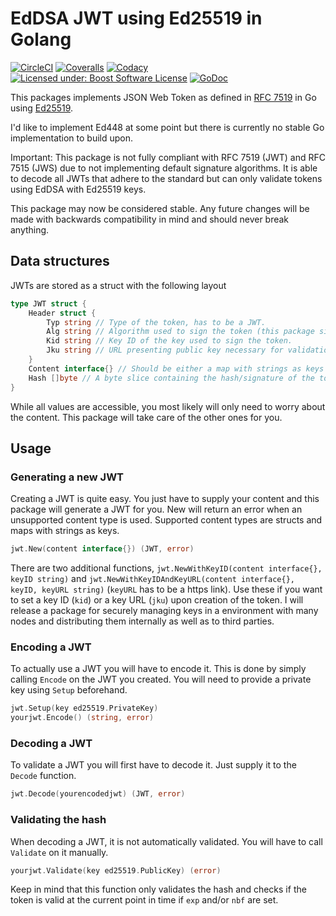 EdDSA JWT using Ed25519 in Golang
=================================

[![CircleCI](https://img.shields.io/circleci/project/github/FossoresLP/GO-JWT-ed25519/master.svg?style=flat-square)](https://circleci.com/gh/FossoresLP/GO-JWT-ed25519)
[![Coveralls](https://img.shields.io/coveralls/github/FossoresLP/GO-JWT-ed25519/master.svg?style=flat-square)](https://coveralls.io/github/FossoresLP/GO-JWT-ed25519)
[![Codacy](https://img.shields.io/codacy/grade/943c64e6d6ae481887224e6fe106a6a2.svg?style=flat-square)](https://www.codacy.com/app/FossoresLP/GO-JWT-ed25519)
[![Licensed under: Boost Software License](https://img.shields.io/badge/style-BSL--1.0-red.svg?longCache=true&style=flat-square&label=License)](https://github.com/FossoresLP/GO-JWT-ed25519/blob/master/LICENSE.md)
[![GoDoc](https://img.shields.io/badge/style-reference-blue.svg?longCache=true&style=flat-square&label=GoDoc)](https://godoc.org/github.com/FossoresLP/GO-JWT-ed25519)

This packages implements JSON Web Token as defined in [RFC 7519](https://tools.ietf.org/html/rfc7519) in Go using [Ed25519](golang.org/x/crypto/ed25519).

I'd like to implement Ed448 at some point but there is currently no stable Go implementation to build upon.

Important: This package is not fully compliant with RFC 7519 (JWT) and RFC 7515 (JWS) due to not implementing default signature algorithms. It is able to decode all JWTs that adhere to the standard but can only validate tokens using EdDSA with Ed25519 keys.

This package may now be considered stable. Any future changes will be made with backwards compatibility in mind and should never break anything.

Data structures
---------------

JWTs are stored as a struct with the following layout

```go
type JWT struct {
	Header struct {
		Typ string // Type of the token, has to be a JWT.
		Alg string // Algorithm used to sign the token (this package signs using EdDSA).
		Kid string // Key ID of the key used to sign the token.
		Jku string // URL presenting public key necessary for validation.
	}
	Content interface{} // Should be either a map with strings as keys or a struct to adhere to the standard.
	Hash []byte // A byte slice containing the hash/signature of the token. Will only be set when decoding a token.
}
```

While all values are accessible, you most likely will only need to worry about the content. This package will take care of the other ones for you.

Usage
-----

### Generating a new JWT

Creating a JWT is quite easy. You just have to supply your content and this package will generate a JWT for you. New will return an error when an unsupported content type is used. Supported content types are structs and maps with strings as keys.

```go
jwt.New(content interface{}) (JWT, error)
```

There are two additional functions, `jwt.NewWithKeyID(content interface{}, keyID string)` and `jwt.NewWithKeyIDAndKeyURL(content interface{}, keyID, keyURL string)` (`keyURL` has to be a https link). Use these if you want to set a key ID (`kid`) or a key URL (`jku`) upon creation of the token. I will release a package for securely managing keys in a environment with many nodes and distributing them internally as well as to third parties.

### Encoding a JWT

To actually use a JWT you will have to encode it. This is done by simply calling `Encode` on the JWT you created. You will need to provide a private key using `Setup` beforehand.

```go
jwt.Setup(key ed25519.PrivateKey)
yourjwt.Encode() (string, error)
```

### Decoding a JWT

To validate a JWT you will first have to decode it. Just supply it to the `Decode` function.

```go
jwt.Decode(yourencodedjwt) (JWT, error)
```

### Validating the hash

When decoding a JWT, it is not automatically validated. You will have to call `Validate` on it manually.

```go
yourjwt.Validate(key ed25519.PublicKey) (error)
```

Keep in mind that this function only validates the hash and checks if the token is valid at the current point in time if `exp` and/or `nbf` are set.